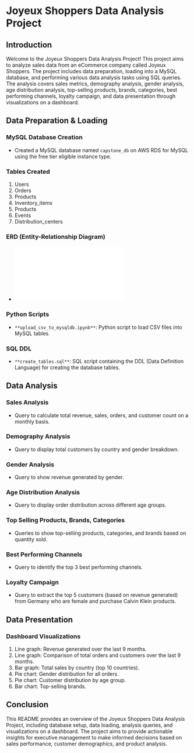 # Joyeux Shoppers Data Analysis Project

## Introduction

Welcome to the Joyeux Shoppers Data Analysis Project! This project aims to analyze sales data from an eCommerce company called Joyeux Shoppers. The project includes data preparation, loading into a MySQL database, and performing various data analysis tasks using SQL queries. The analysis covers sales metrics, demography analysis, gender analysis, age distribution analysis, top-selling products, brands, categories, best performing channels, loyalty campaign, and data presentation through visualizations on a dashboard.

## Data Preparation & Loading

### MySQL Database Creation

- Created a MySQL database named `capstone_db` on AWS RDS for MySQL using the free tier eligible instance type.

### Tables Created

1. Users
2. Orders
3. Products
4. Inventory_items
5. Products
6. Events
7. Distribution_centers

### ERD (Entity-Relationship Diagram)

- ![ERD](ERD.pdf)

### Python Scripts

- `**upload_csv_to_mysqldb.ipynb**`: Python script to load CSV files into MySQL tables.

### SQL DDL

- `**create_tables.sql**`: SQL script containing the DDL (Data Definition Language) for creating the database tables.

## Data Analysis

### Sales Analysis

- Query to calculate total revenue, sales, orders, and customer count on a monthly basis.

### Demography Analysis

- Query to display total customers by country and gender breakdown.

### Gender Analysis

- Query to show revenue generated by gender.

### Age Distribution Analysis

- Query to display order distribution across different age groups.

### Top Selling Products, Brands, Categories

- Queries to show top-selling products, categories, and brands based on quantity sold.

### Best Performing Channels

- Query to identify the top 3 best performing channels.

### Loyalty Campaign

- Query to extract the top 5 customers (based on revenue generated) from Germany who are female and purchase Calvin Klein products.

## Data Presentation

### Dashboard Visualizations

1. Line graph: Revenue generated over the last 9 months.
2. Line graph: Comparison of total orders and customers over the last 9 months.
3. Bar graph: Total sales by country (top 10 countries).
4. Pie chart: Gender distribution for all orders.
5. Pie chart: Customer distribution by age group.
6. Bar chart: Top-selling brands.

## Conclusion

This README provides an overview of the Joyeux Shoppers Data Analysis Project, including database setup, data loading, analysis queries, and visualizations on a dashboard. The project aims to provide actionable insights for executive management to make informed decisions based on sales performance, customer demographics, and product analysis.

